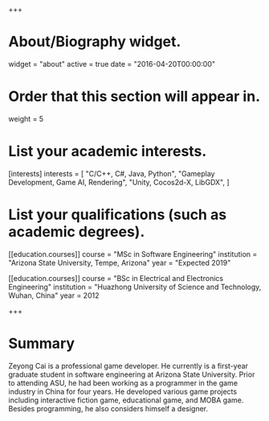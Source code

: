 +++
# About/Biography widget.
widget = "about"
active = true
date = "2016-04-20T00:00:00"

# Order that this section will appear in.
weight = 5

# List your academic interests.
[interests]
  interests = [
    "C/C++, C#, Java, Python",
    "Gameplay Development, Game AI, Rendering",
    "Unity, Cocos2d-X, LibGDX",
  ]

# List your qualifications (such as academic degrees).
[[education.courses]]
  course = "MSc in Software Engineering"
  institution = "Arizona State University, Tempe, Arizona"
  year = "Expected 2019"

[[education.courses]]
  course = "BSc in Electrical and Electronics Engineering"
  institution = "Huazhong University of Science and Technology, Wuhan, China"
  year = 2012
 
+++

# Summary
Zeyong Cai is a professional game developer. He currently is a first-year graduate student in software engineering at Arizona State University. Prior to attending ASU,
he had been working as a programmer in the game industry in China for four years. He developed various game projects including interactive fiction game, educational game, and MOBA game. Besides programming, he also considers himself a designer.
